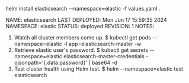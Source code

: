 helm install elasticsearch --namespace=elastic -f values.yaml .


NAME: elasticsearch
LAST DEPLOYED: Mon Jun 17 15:59:35 2024
NAMESPACE: elastic
STATUS: deployed
REVISION: 1
NOTES:
1. Watch all cluster members come up.
  $ kubectl get pods --namespace=elastic -l app=elasticsearch-master -w
2. Retrieve elastic user's password.
  $ kubectl get secrets --namespace=elastic elasticsearch-master-credentials -ojsonpath='{.data.password}' | base64 -d
3. Test cluster health using Helm test.
  $ helm --namespace=elastic test elasticsearch